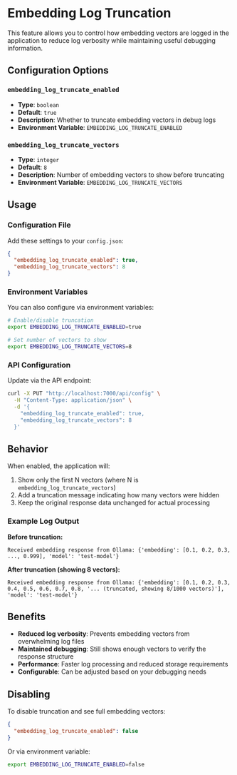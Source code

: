 # Embedding Log Truncation

This feature allows you to control how embedding vectors are logged in the
application to reduce log verbosity while maintaining useful debugging
information.

## Configuration Options

### `embedding_log_truncate_enabled`

- **Type**: `boolean`
- **Default**: `true`
- **Description**: Whether to truncate embedding vectors in debug logs
- **Environment Variable**: `EMBEDDING_LOG_TRUNCATE_ENABLED`

### `embedding_log_truncate_vectors`

- **Type**: `integer`
- **Default**: `8`
- **Description**: Number of embedding vectors to show before truncating
- **Environment Variable**: `EMBEDDING_LOG_TRUNCATE_VECTORS`

## Usage

### Configuration File

Add these settings to your `config.json`:

```json
{
  "embedding_log_truncate_enabled": true,
  "embedding_log_truncate_vectors": 8
}
```

### Environment Variables

You can also configure via environment variables:

```bash
# Enable/disable truncation
export EMBEDDING_LOG_TRUNCATE_ENABLED=true

# Set number of vectors to show
export EMBEDDING_LOG_TRUNCATE_VECTORS=8
```

### API Configuration

Update via the API endpoint:

```bash
curl -X PUT "http://localhost:7000/api/config" \
  -H "Content-Type: application/json" \
  -d '{
    "embedding_log_truncate_enabled": true,
    "embedding_log_truncate_vectors": 8
  }'
```

## Behavior

When enabled, the application will:

1. Show only the first N vectors (where N is `embedding_log_truncate_vectors`)
2. Add a truncation message indicating how many vectors were hidden
3. Keep the original response data unchanged for actual processing

### Example Log Output

**Before truncation:**

```text
Received embedding response from Ollama: {'embedding': [0.1, 0.2, 0.3, ..., 0.999], 'model': 'test-model'}
```

**After truncation (showing 8 vectors):**

```text
Received embedding response from Ollama: {'embedding': [0.1, 0.2, 0.3, 0.4, 0.5, 0.6, 0.7, 0.8, '... (truncated, showing 8/1000 vectors)'], 'model': 'test-model'}
```

## Benefits

- **Reduced log verbosity**: Prevents embedding vectors from overwhelming log
  files
- **Maintained debugging**: Still shows enough vectors to verify the response
  structure
- **Performance**: Faster log processing and reduced storage requirements
- **Configurable**: Can be adjusted based on your debugging needs

## Disabling

To disable truncation and see full embedding vectors:

```json
{
  "embedding_log_truncate_enabled": false
}
```

Or via environment variable:

```bash
export EMBEDDING_LOG_TRUNCATE_ENABLED=false
```

